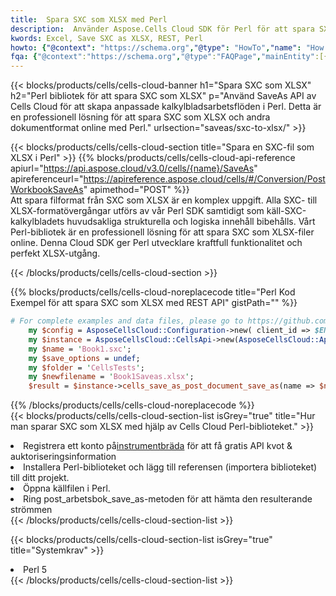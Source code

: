 ```yaml
---
title:  Spara SXC som XLSX med Perl
description:  Använder Aspose.Cells Cloud SDK för Perl för att spara SXC-formatfil som XLSX-formatfil.
kwords: Excel, Save SXC as XLSX, REST, Perl
howto: {"@context": "https://schema.org","@type": "HowTo","name": "How to save SXC as XLSX using the Cells Cloud Perl library.","description": "How to save SXC as XLSX using the Cells Cloud Perl library.","image": {"@type": "ImageObject"},"url": "/perl/saveas/sxc-to-xlsx/","step": [{ "@type": "HowToStep","name": "How to save SXC as XLSX using the Cells Cloud Perl library. step 1", "image": {"@type": "ImageObject",},"url": "/perl/saveas/sxc-to-xlsx/","text": "Register an account at <a href='https://dashboard.aspose.cloud/'>Dashboard</a> to get free API quota & authorization details",},{ "@type": "HowToStep","name": "How to save SXC as XLSX using the Cells Cloud Perl library. step 1", "image": {"@type": "ImageObject",},"url": "/perl/saveas/sxc-to-xlsx/","text": "Install Perl library and add the reference (import the library) to your project.",},{ "@type": "HowToStep","name": "How to save SXC as XLSX using the Cells Cloud Perl library. step 1", "image": {"@type": "ImageObject",},"url": "/perl/saveas/sxc-to-xlsx/","text": "Open the source file in Perl.",},{ "@type": "HowToStep","name": "How to save SXC as XLSX using the Cells Cloud Perl library. step 1", "image": {"@type": "ImageObject",},"url": "/perl/saveas/sxc-to-xlsx/","text": "Call post_workbook_save_as method to get the resultant stream",}, ],"supply": {"@type": "HowToSupply","name": "document"},"tool": [{"@type": "HowToTool","name": "VIM, Visual Studio Code, Eclipse"},{"@type": "HowToTool","name": "Aspose Cells"}],"totalTime": "PT6M"}
fqa: {"@context":"https://schema.org","@type":"FAQPage","mainEntity":[{"@type":"Question","name":"Why save file as other formats file in C# using REST API?","acceptedAnswer":{"@type":"Answer","text":"Documents are encoded in many ways, and some files may be incompatible with the software you use. To open and read such files, just save them as appropriate file formats.<br/><ol><li>Install .NET SDK and add the reference (import the library) to your project.</li><li>Open the source file in C# using REST API.</li><li>Call the PostWorkbookSaveAsRequest() method, passing an output filename with required extension.</li><li>Get the result of save as a separate file.</li></ol>"}},{"@type":"Question","name":"What file formats can I save as with your C# library?","acceptedAnswer":{"@type":"Answer","text":"We support a variety of file formats for conversion using .NET library, including XLSX, Excel, xls , PDF, CSV, HTML, Markdown, XML, PNG, JPG, TIFF, Json, TXT and many more."}},{"@type":"Question","name":"What is the maximum allowed file size for conversion using this .NET library?","acceptedAnswer":{"@type":"Answer","text":"There are no file size limits for format conversions using .NET library."}}]}
---
```

{{< blocks/products/cells/cells-cloud-banner h1="Spara SXC som XLSX" h2="Perl bibliotek för att spara SXC som XLSX" p="Använd SaveAs API av Cells Cloud för att skapa anpassade kalkylbladsarbetsflöden i Perl. Detta är en professionell lösning för att spara SXC som XLSX och andra dokumentformat online med Perl." urlsection="saveas/sxc-to-xlsx/" >}}

{{< blocks/products/cells/cells-cloud-section title="Spara en SXC-fil som XLSX i Perl" >}}
{{% blocks/products/cells/cells-cloud-api-reference apiurl="https://api.aspose.cloud/v3.0/cells/{name}/SaveAs" apireferenceurl="https://apireference.aspose.cloud/cells/#/Conversion/PostWorkbookSaveAs" apimethod="POST" %}}
<br/>
Att spara filformat från SXC som XLSX är en komplex uppgift. Alla SXC- till XLSX-formatövergångar utförs av vår Perl SDK samtidigt som käll-SXC-kalkylbladets huvudsakliga strukturella och logiska innehåll bibehålls. Vårt Perl-bibliotek är en professionell lösning för att spara SXC som XLSX-filer online. Denna Cloud SDK ger Perl utvecklare kraftfull funktionalitet och perfekt XLSX-utgång.

{{< /blocks/products/cells/cells-cloud-section >}}

{{% blocks/products/cells/cells-cloud-noreplacecode title="Perl Kod Exempel för att spara SXC som XLSX med REST API" gistPath="" %}}
  
```perl
# For complete examples and data files, please go to https://github.com/aspose-cells-cloud/aspose-cells-cloud-perl/
    my $config = AsposeCellsCloud::Configuration->new( client_id => $ENV{'ProductClientId'}, client_secret => $ENV{'ProductClientSecret'});
    my $instance = AsposeCellsCloud::CellsApi->new(AsposeCellsCloud::ApiClient->new( $config));
    my $name = 'Book1.sxc';
    my $save_options = undef;
    my $folder = 'CellsTests';
    my $newfilename = 'Book1Saveas.xlsx';
    $result = $instance->cells_save_as_post_document_save_as(name => $name,save_options => $save_options, newfilename => $newfilename, folder => $folder);
```
  
{{% /blocks/products/cells/cells-cloud-noreplacecode %}}
<br/>
{{< blocks/products/cells/cells-cloud-section-list isGrey="true" title="Hur man sparar SXC som XLSX med hjälp av Cells Cloud Perl-biblioteket." >}}
<li> Registrera ett konto på<a href="https://dashboard.aspose.cloud/">instrumentbräda</a> för att få gratis API kvot & auktoriseringsinformation</li>
<li>Installera Perl-biblioteket och lägg till referensen (importera biblioteket) till ditt projekt.</li>
<li>Öppna källfilen i Perl.</li>
<li>Ring post_arbetsbok_save_as-metoden för att hämta den resulterande strömmen</li>
{{< /blocks/products/cells/cells-cloud-section-list >}}

{{< blocks/products/cells/cells-cloud-section-list isGrey="true" title="Systemkrav" >}}
<li>Perl 5</li>
{{< /blocks/products/cells/cells-cloud-section-list >}}
